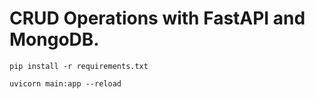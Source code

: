 # CRUD Operations with FastAPI and MongoDB.

```console
pip install -r requirements.txt

uvicorn main:app --reload
```
